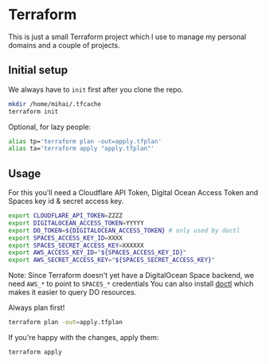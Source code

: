 # Terraform

This is just a small Terraform project which I use to manage my personal domains and a couple of projects.

## Initial setup
We always have to `init` first after you clone the repo.
```bash
mkdir /home/mihai/.tfcache
terraform init
```

Optional, for lazy people:
```bash
alias tp='terraform plan -out=apply.tfplan'
alias ta='terraform apply "apply.tfplan"'
```

## Usage 
For this you'll need a Cloudflare API Token, Digital Ocean Access Token and Spaces key id & secret access key.
```bash
export CLOUDFLARE_API_TOKEN=ZZZZ
export DIGITALOCEAN_ACCESS_TOKEN=YYYYY
export DO_TOKEN=${DIGITALOCEAN_ACCESS_TOKEN} # only used by doctl
export SPACES_ACCESS_KEY_ID=XXXX
export SPACES_SECRET_ACCESS_KEY=XXXXXX
export AWS_ACCESS_KEY_ID="${SPACES_ACCESS_KEY_ID}"
export AWS_SECRET_ACCESS_KEY="${SPACES_SECRET_ACCESS_KEY}"
```

Note: Since Terraform doesn't yet have a DigitalOcean Space backend, we need `AWS_*` to point to `SPACES_*` credentials 
You can also install [doctl](https://github.com/digitalocean/doctl/blob/master/README.md) which makes it easier to query DO resources.

Always plan first!
```bash
terraform plan -out=apply.tfplan
```

If you're happy with the changes, apply them:
```bash
terraform apply
```